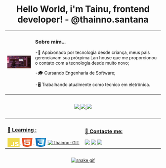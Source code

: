 <h1 align="center">Hello World, i'm Tainu, frontend developer! - @thainno.santana</h1>

<table align="center" border="0" cellspacing="0" cellpadding="0">
  <tr>
    <td style="border: 0";>
      <img width="450" src="tainu.gif" />
    </td>
    <td width="400" style="border: 0";>
      <h3>Sobre mim...</h3>
      <p>
        -👶 Apaixonado por tecnologia desde criança, meus pais gerenciavam sua prórpima Lan house que me proporcionou o contato com a tecnologia desde muito novo;
      </p>
      <p>
        -🎓 Cursando Engenharia de Software;
      </p>
      <p>
        -🖥️ Trabalhando atualmente como técnico em eletrônica.
      </p>
    </tr>
</table>

##

<div align="center">
  <a href="https://github.com/Thainno">
  <img height="110em" src="https://github-readme-stats.vercel.app/api?username=Thainno&show_icons=true&theme=highcontrast&include_all_commits=true&count_private=true"/>
  <img height="110em" src="https://github-readme-stats.vercel.app/api/top-langs/?username=Thainno&layout=compact&langs_count=7&theme=highcontrast"/>
  <img height="110em" src="https://github-readme-streak-stats.herokuapp.com/?user=thainno&theme=highcontrast&hide_border=white"/>  
</div>
  
##
  
<table align="center" border="0" cellspacing="0" cellpadding="0">
  <tr>
    <td width="425" style="border: 0";>
      <h3>🌱 Learning :</h3>
      <img align="center" alt="Thainno-Js" height="30" width="40" href="https://github.com/Thainno" src="https://raw.githubusercontent.com/devicons/devicon/master/icons/javascript/javascript-plain.svg">
      <img align="center" alt="Thainno-HTML" height="30" width="40" href="https://github.com/Thainno" src="https://raw.githubusercontent.com/devicons/devicon/master/icons/html5/html5-original.svg">
      <img align="center" alt="Thainno-CSS" height="30" width="40" href="https://github.com/Thainno" src="https://raw.githubusercontent.com/devicons/devicon/master/icons/css3/css3-original.svg">
      <img align="center" alt="Thainno-GIT" height="30" width="40" href="https://github.com/Thainno" src="https://camo.githubusercontent.com/dc9e7e657b4cd5ba7d819d1a9ce61434bd0ddbb94287d7476b186bd783b62279/68747470733a2f2f63646e2e6a7364656c6976722e6e65742f67682f64657669636f6e732f64657669636f6e2f69636f6e732f6769742f6769742d6f726967696e616c2e737667">
    </td>
    <td width="425" style="border: 0";>      
      <h3>💬 Contacte me:</h3>
      <a href="https://www.instagram.com/thainno.santana/" target="_blank"><img src="https://img.shields.io/badge/Instagram-E4405F?style=for-the-badge&logo=instagram&logoColor=white" target="_blank"></a>     
      <a href="https://www.linkedin.com/in/thainno-santana/" target="_blank"><img src="https://img.shields.io/badge/LinkedIn-0077B5?style=for-the-badge&logo=linkedin&logoColor=white" target="_blank"></a>
       <a href="thainnosv@gmail.com" target="_blank"><img src="https://img.shields.io/badge/Gmail-D14836?style=for-the-badge&logo=gmail&logoColor=white" target="_blank"></a>
    </td> 
    </tr>
</table>
  
  ##
  
<div align="center">   
    
 ![snake gif](https://github.com/Thainno/Thainno/blob/output/github-contribution-grid-snake.svg)
  
</div>
